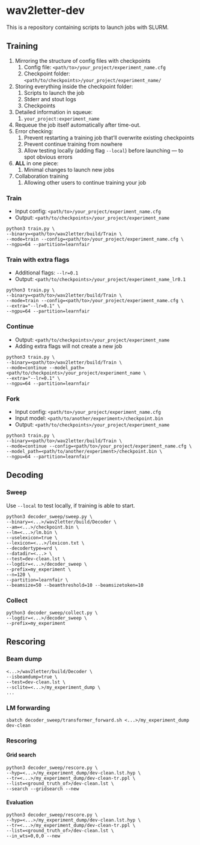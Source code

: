 # wav2letter-dev
This is a repository containing scripts to launch jobs with SLURM.


## Training

1. Mirroring the structure of config files with checkpoints
    1. Config file: `<path/to>/your_project/experiment_name.cfg`
    2. Checkpoint folder: `<path/to/checkpoints>/your_project/experiment_name/`
2. Storing everything inside the checkpoint folder:
    1. Scripts to launch the job
    2. Stderr and stout logs
    3. Checkpoints
3. Detailed information in squeue:
    1. `your_project:experiment_name`
4. Requeue the job itself automatically after time-out.
5. Error checking:
    1. Prevent restarting a training job that’ll overwrite existing checkpoints
    2. Prevent continue training from nowhere
    3. Allow testing locally (adding flag `--local`) before launching — to spot obvious errors
6. **ALL** in one piece:
    1. Minimal changes to launch new jobs
7. Collaboration training
    1. Allowing other users to continue training your job

### Train

- Input config: `<path/to>/your_project/experiment_name.cfg`
- Output: `<path/to/checkpoints>/your_project/experiment_name`

```
python3 train.py \
--binary=<path/to>/wav2letter/build/Train \
--mode=train --config=<path/to>/your_project/experiment_name.cfg \
--ngpu=64 --partition=learnfair
```

### Train with extra flags
- Additional flags: `--lr=0.1`
- Output: `<path/to/checkpoints>/your_project/experiment_name_lr0.1`

```
python3 train.py \
--binary=<path/to>/wav2letter/build/Train \
--mode=train --config=<path/to>/your_project/experiment_name.cfg \
--extra="--lr=0.1" \
--ngpu=64 --partition=learnfair
```

### Continue
- Output: `<path/to/checkpoints>/your_project/experiment_name`
- Adding extra flags will not create a new job

```
python3 train.py \
--binary=<path/to>/wav2letter/build/Train \
--mode=continue --model_path=<path/to/checkpoints>/your_project/experiment_name \
--extra="--lr=0.1" \
--ngpu=64 --partition=learnfair
```

### Fork
- Input config: `<path/to>/your_project/experiment_name.cfg`
- Input model: `<path/to/another/experiment>/checkpoint.bin`
- Output: `<path/to/checkpoints>/your_project/experiment_name`

```
python3 train.py \
--binary=<path/to>/wav2letter/build/Train \
--mode=continue --config=<path/to>/your_project/experiment_name.cfg \
--model_path=<path/to/another/experiment>/checkpoint.bin \
--ngpu=64 --partition=learnfair
```


## Decoding

### Sweep
Use `--local` to test locally, if training is able to start.
```
python3 decoder_sweep/sweep.py \
--binary=<...>/wav2letter/build/Decoder \
--am=<...>/checkpoint.bin \
--lm=<...>/lm.bin \
--uselexicon=true \
--lexicon=<...>/lexicon.txt \
--decodertype=wrd \
--datadir=<...> \
--test=dev-clean.lst \
--logdir=<...>/decoder_sweep \
--prefix=my_experiment \
--n=120 \
--partition=learnfair \
--beamsize=50 --beamthreshold=10 --beamsizetoken=10
```

### Collect
```
python3 decoder_sweep/collect.py \
--logdir=<...>/decoder_sweep \
--prefix=my_experiment 
```


## Rescoring

### Beam dump
```
<...>/wav2letter/build/Decoder \
--isbeamdump=true \
--test=dev-clean.lst \
--sclite=<...>/my_experiment_dump \
...
```

### LM forwarding
```
sbatch decoder_sweep/transformer_forward.sh <...>/my_experiment_dump dev-clean
```

### Rescoring 

#### Grid search
```
python3 decoder_sweep/rescore.py \
--hyp=<...>/my_experiment_dump/dev-clean.lst.hyp \
--tr=<...>/my_experiment_dump/dev-clean-tr.ppl \
--list=<ground_truth_of>/dev-clean.lst \
--search --gridsearch --new
```

#### Evaluation
```
python3 decoder_sweep/rescore.py \
--hyp=<...>/my_experiment_dump/dev-clean.lst.hyp \
--tr=<...>/my_experiment_dump/dev-clean-tr.ppl \
--list=<ground_truth_of>/dev-clean.lst \
--in_wts=0,0,0 --new
```


